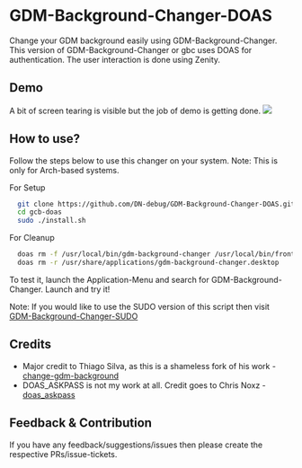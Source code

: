 
# GDM-Background-Changer-DOAS
Change your GDM background easily using GDM-Background-Changer. This version of GDM-Background-Changer or gbc uses DOAS for authentication. The user interaction is done
using Zenity.

## Demo
A bit of screen tearing is visible but the job of demo is getting done.
![](gbc_test.gif)

## How to use?
Follow the steps below to use this changer on your system.
Note: This is only for Arch-based systems.

For Setup
```bash
  git clone https://github.com/DN-debug/GDM-Background-Changer-DOAS.git gcb-doas
  cd gcb-doas
  sudo ./install.sh
```
For Cleanup
```bash
  doas rm -f /usr/local/bin/gdm-background-changer /usr/local/bin/frontend-gbc /usr/local/bin/doas_askpass
  doas rm -r /usr/share/applications/gdm-background-changer.desktop
```
To test it, launch the Application-Menu and search for GDM-Background-Changer.
Launch and try it!

Note: If you would like to use the SUDO version of this script
then visit [GDM-Background-Changer-SUDO](https://github.com/DN-debug/GDM-Background-Changer-SUDO)

## Credits

- Major credit to Thiago Silva, as this is a shameless fork of his work - [change-gdm-background](https://github.com/thiggy01/change-gdm-background)
- DOAS_ASKPASS is not my work at all. Credit goes to Chris Noxz - [doas_askpass](https://noxz.tech/articles/askpass_implementation_for_doas/)



## Feedback & Contribution

If you have any feedback/suggestions/issues then
please create the respective PRs/issue-tickets. 

